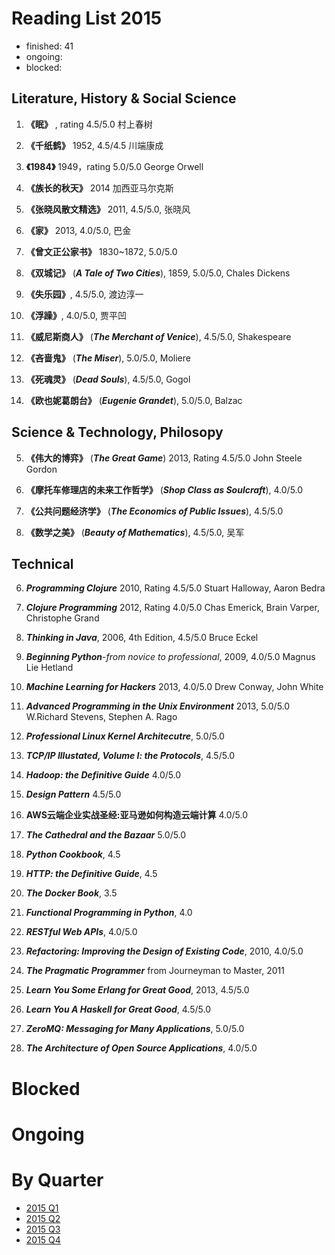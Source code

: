 Reading List 2015
========================

* finished: 41
* ongoing:
* blocked:

## Literature, History & Social Science
1. **《眠》** , rating 4.5/5.0 村上春树

2. **《千纸鹤》** 1952, 4.5/4.5 川端康成

3. **《1984》** 1949，rating 5.0/5.0 George Orwell

4. **《族长的秋天》** 2014  加西亚马尔克斯

1. **《张晓风散文精选》** 2011, 4.5/5.0, 张晓风

2. **《家》** 2013, 4.0/5.0, 巴金

5. **《曾文正公家书》** 1830~1872, 5.0/5.0

7. **《双城记》** (***A Tale of Two Cities***), 1859, 5.0/5.0, Chales Dickens

8. **《失乐园》**, 4.5/5.0, 渡边淳一

1. **《浮躁》**, 4.0/5.0, 贾平凹

1. **《威尼斯商人》** (***The Merchant of Venice***), 4.5/5.0, Shakespeare

1. **《吝啬鬼》** (***The Miser***), 5.0/5.0, Moliere

1. **《死魂灵》** (***Dead Souls***), 4.5/5.0, Gogol

1. **《欧也妮葛朗台》** (***Eugenie Grandet***), 5.0/5.0, Balzac


## Science & Technology, Philosopy
5. **《伟大的博弈》** (***The Great Game***) 2013, Rating 4.5/5.0  John Steele Gordon

3. **《摩托车修理店的未来工作哲学》** (***Shop Class as Soulcraft***), 4.0/5.0

4. **《公共问题经济学》** (***The Economics of Public Issues***), 4.5/5.0

1. **《数学之美》** (***Beauty of Mathematics***), 4.5/5.0, 吴军


## Technical
6. ***Programming Clojure*** 2010, Rating 4.5/5.0 Stuart Halloway, Aaron Bedra

7. ***Clojure Programming*** 2012, Rating 4.0/5.0 Chas Emerick, Brain Varper, Christophe Grand

8. ***Thinking in Java***, 2006, 4th Edition, 4.5/5.0 Bruce Eckel

9. ***Beginning Python***-*from novice to professional*, 2009, 4.0/5.0 Magnus Lie Hetland

1. ***Machine Learning for Hackers*** 2013, 4.0/5.0 Drew Conway, John White

1. ***Advanced Programming in the Unix Environment*** 2013, 5.0/5.0 W.Richard Stevens, Stephen A. Rago

5. ***Professional Linux Kernel Architecutre***, 5.0/5.0

6. ***TCP/IP Illustated, Volume I: the Protocols***, 4.5/5.0

7. ***Hadoop: the Definitive Guide*** 4.0/5.0

8. ***Design Pattern*** 4.5/5.0

9. **AWS云端企业实战圣经:亚马逊如何构造云端计算** 4.0/5.0

1. ***The Cathedral and the Bazaar*** 5.0/5.0

1. ***Python Cookbook***, 4.5

1. ***HTTP: the Definitive Guide***, 4.5

1. ***The Docker Book***, 3.5

1. ***Functional Programming in Python***, 4.0

1. ***RESTful Web APIs***, 4.0/5.0

6. ***Refactoring: Improving the Design of Existing Code***, 2010, 4.0/5.0

7. ***The Pragmatic Programmer*** from Journeyman to Master, 2011

8. ***Learn You Some Erlang for Great Good***, 2013, 4.5/5.0

1. ***Learn You A Haskell for Great Good***, 4.5/5.0

1. ***ZeroMQ: Messaging for Many Applications***, 5.0/5.0

1. ***The Architecture of Open Source Applications***, 4.0/5.0

# Blocked

# Ongoing

# By Quarter
- [2015 Q1](2015_Q1.md)
- [2015 Q2](2015_Q2.md)
- [2015 Q3](2015_Q3.md)
- [2015 Q4](2015_Q4.md)
